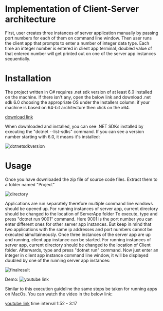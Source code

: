 # Implementation of Client-Server architecture

First, user creates three instances of server application manually by passing port numbers for each of them on command line window.
Then user runs the client app that prompts to enter a number of integer data type.
Each time an integer number is entered in client app terminal, doubled value of that entered number will get
printed out on one of the server app instances sequentially.

# Installation

The project written in C# requires .net sdk version of at least 6.0 installed on the machine.
If there isn't any, open the below link and download .net sdk 6.0 choosing the appropriate OS under the Installers column:
if your machine is based on 64-bit architecture then click on the x64.

[download link](https://dotnet.microsoft.com/en-us/download/dotnet/6.0)

When downloaded and installed, you can see .NET SDKs installed by executing the
"dotnet --list-sdks" command. 
If you can see a version number starting with 6.0, it means it's installed:

![dotnetsdkversion](https://github.com/ADA-GWU/understanding-the-systems-with-complex-connections-AslanIbadullayevDev/assets/113417854/4a204ddf-3302-4e05-a970-22c0ec38046c)



# Usage

Once you have downloaded the zip file of source code files. Extract them to a folder named "Project"

![directory](https://github.com/ADA-GWU/understanding-the-systems-with-complex-connections-AslanIbadullayevDev/assets/113417854/6c30c8b1-eb49-4700-bd17-a2fa17f74959)

Applications are run separately therefore multiple command line windows should be opened up.
For running instances of server app, current directory should be changed to the location of ServerApp folder
To execute, type and press "dotnet run 9001" command. Here 9001 is the port number you can enter different ones for other server app instances.
But keep in mind that two applications with the same ip addresses and port numbers cannot be executed simultaineously.
Once three instances of the server app are up and running, client app instance can be started.
For running instances of server app, current directory should be changed to the location of Client folder.
Afterwards, type and press "dotnet run" command.
Now just enter an integer in client app instance command line window, it will be displayed doubled by one
of the running server app instances:

![finalresult](https://github.com/ADA-GWU/understanding-the-systems-with-complex-connections-AslanIbadullayevDev/assets/113417854/9c346e4e-e69e-4c26-b4e2-1d6291ad42b2)

Demo:
![youtube link](https://youtu.be/c3mASy5A18g)

Similar to this execution guideline the same steps be taken for running apps on MacOs. 
You can watch the video in the below link:

[youtube link](https://youtu.be/Jr0XGKHoYU0?si=Yqe5wfqDwoUaeJYo)
time interval 1:52 - 3:17 

